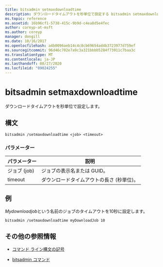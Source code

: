 ```yaml
---
title: bitsadmin setmaxdownloadtime
description: ダウンロードタイムアウトを秒単位で設定する bitsadmin setmaxdownloadtime コマンドの参照記事。
ms.topic: reference
ms.assetid: 16b96cf1-5738-415c-9b9d-c4ea8d5e4fec
author: coreyp-at-msft
ms.author: coreyp
manager: dongill
ms.date: 10/16/2017
ms.openlocfilehash: a4b0096aeb14c4c8cb69654ad4b3723977d759ef
ms.sourcegitcommit: 96d46c702e7a9c3a321bbbb5284f73911c7baa3c
ms.translationtype: MT
ms.contentlocale: ja-JP
ms.lasthandoff: 08/27/2020
ms.locfileid: "89024255"
---
```

# <a name="bitsadmin-setmaxdownloadtime"></a>bitsadmin setmaxdownloadtime

ダウンロードタイムアウトを秒単位で設定します。

## <a name="syntax"></a>構文

```
bitsadmin /setmaxdownloadtime <job> <timeout>
```

### <a name="parameters"></a>パラメーター

| パラメーター | 説明 |
| --------- | ----------- |
| ジョブ (job) | ジョブの表示名または GUID。 |
| timeout | ダウンロードタイムアウトの長さ (秒単位)。 |

## <a name="examples"></a>例

*Mydownloadjob*という名前のジョブのタイムアウトを10秒に設定します。

```
bitsadmin /setmaxdownloadtime myDownloadJob 10
```

## <a name="additional-references"></a>その他の参照情報

- [コマンド ライン構文の記号](command-line-syntax-key.md)

- [bitsadmin コマンド](bitsadmin.md)
